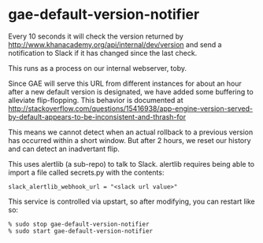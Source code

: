 # gae-default-version-notifier

Every 10 seconds it will check the version returned by
http://www.khanacademy.org/api/internal/dev/version and send a notification
to Slack if it has changed since the last check.

This runs as a process on our internal webserver, toby.

Since GAE will serve this URL from different instances for about an
hour after a new default version is designated, we have added some
buffering to alleviate flip-flopping.  This behavior is documented at
    http://stackoverflow.com/questions/15416938/app-engine-version-served-by-default-appears-to-be-inconsistent-and-thrash-for

This means we cannot detect when an actual rollback to a previous
version has occurred within a short window.  But after 2 hours, we
reset our history and can detect an inadvertant flip.

This uses alertlib (a sub-repo) to talk to Slack.  alertlib requires
being able to import a file called secrets.py with the contents:

    slack_alertlib_webhook_url = "<slack url value>"

This service is controlled via upstart, so after modifying, you can
restart like so:

    % sudo stop gae-default-version-notifier
    % sudo start gae-default-version-notifier
